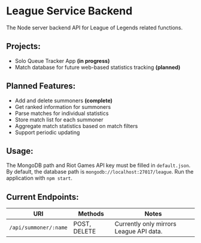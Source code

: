 # League Service Backend

The Node server backend API for League of Legends related functions.

Projects:
---
- Solo Queue Tracker App **(in progress)**
- Match database for future web-based statistics tracking **(planned)**

Planned Features:
---
- Add and delete summoners **(complete)**
- Get ranked information for summoners
- Parse matches for individual statistics
- Store match list for each summoner
- Aggregate match statistics based on match filters
- Support periodic updating

Usage:
---

The MongoDB path and Riot Games API key must be filled in `default.json`.
By default, the database path is `mongodb://localhost:27017/league`. 
Run the application with `npm start`.

Current Endpoints:
---
|**URI**|**Methods**|**Notes**|
|---|---|---|
|`/api/summoner/:name`|POST, DELETE|Currently only mirrors League API data. |
